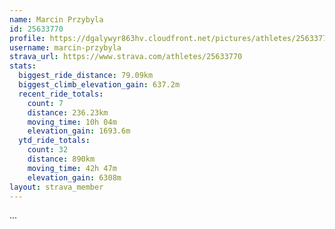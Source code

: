 ```yaml
---
name: Marcin Przybyla
id: 25633770
profile: https://dgalywyr863hv.cloudfront.net/pictures/athletes/25633770/12947173/2/large.jpg
username: marcin-przybyla
strava_url: https://www.strava.com/athletes/25633770
stats:
  biggest_ride_distance: 79.09km
  biggest_climb_elevation_gain: 637.2m
  recent_ride_totals:
    count: 7
    distance: 236.23km
    moving_time: 10h 04m
    elevation_gain: 1693.6m
  ytd_ride_totals:
    count: 32
    distance: 890km
    moving_time: 42h 47m
    elevation_gain: 6308m
layout: strava_member
--- 
```

...
